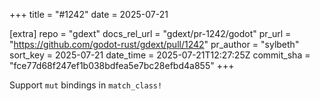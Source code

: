 +++
title = "#1242"
date = 2025-07-21

[extra]
repo = "gdext"
docs_rel_url = "gdext/pr-1242/godot"
pr_url = "https://github.com/godot-rust/gdext/pull/1242"
pr_author = "sylbeth"
sort_key = 2025-07-21
date_time = 2025-07-21T12:27:25Z
commit_sha = "fce77d68f247ef1b038bdfea5e7bc28efbd4a855"
+++

Support `mut` bindings in `match_class!`
